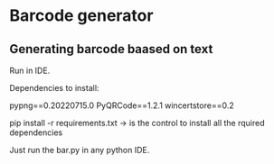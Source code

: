 # Barcode generator

## Generating barcode baased on text 
Run in IDE.

Dependencies to install:

pypng==0.20220715.0
PyQRCode==1.2.1
wincertstore==0.2

pip install -r requirements.txt -> is the control to install all the rquired dependencies

Just run the bar.py in any python IDE.
